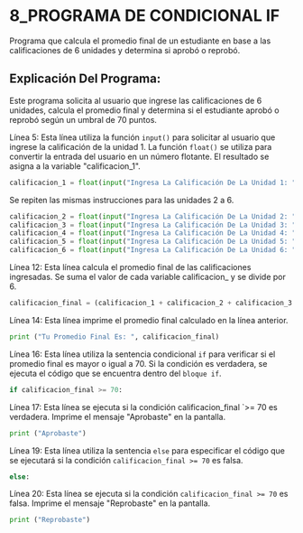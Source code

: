 # 8_PROGRAMA DE CONDICIONAL IF
Programa que calcula el promedio final de un estudiante en base a las calificaciones de 6 unidades y determina si aprobó o reprobó.
## Explicación Del Programa:
Este programa solicita al usuario que ingrese las calificaciones de 6 unidades, calcula el promedio final y determina si el estudiante aprobó o reprobó según un umbral de 70 puntos.

Línea 5: Esta línea utiliza la función `input()` para solicitar al usuario que ingrese la calificación de la unidad 1. La función `float()` se utiliza para convertir la entrada del usuario en un número flotante. El resultado se asigna a la variable "calificacion_1".

```python
calificacion_1 = float(input("Ingresa La Calificación De La Unidad 1: "))
```

Se repiten las mismas instrucciones para las unidades 2 a 6.

```python
calificacion_2 = float(input("Ingresa La Calificación De La Unidad 2: "))
calificacion_3 = float(input("Ingresa La Calificación De La Unidad 3: "))
calificacion_4 = float(input("Ingresa La Calificación De La Unidad 4: "))
calificacion_5 = float(input("Ingresa La Calificación De La Unidad 5: "))
calificacion_6 = float(input("Ingresa La Calificación De La Unidad 6: "))
```

Línea 12:  Esta línea calcula el promedio final de las calificaciones ingresadas. Se suma el valor de cada variable calificacion_ y se divide por 6.

```python
calificacion_final = (calificacion_1 + calificacion_2 + calificacion_3 + calificacion_4 + calificacion_5 + calificacion_6)/6
```

Línea 14: Esta línea imprime el promedio final calculado en la línea anterior.

```python
print ("Tu Promedio Final Es: ", calificacion_final)
```

Línea 16: Esta línea utiliza la sentencia condicional `if` para verificar si el promedio final es mayor o igual a 70. Si la condición es verdadera, se ejecuta el código que se encuentra dentro del `bloque if`.

```python
if calificacion_final >= 70:
```

Línea 17: Esta línea se ejecuta si la condición calificacion_final `>= 70 es verdadera. Imprime el mensaje "Aprobaste" en la pantalla.

```python
print ("Aprobaste")
```

Línea 19: Esta línea utiliza la sentencia `else` para especificar el código que se ejecutará si la condición `calificacion_final >= 70` es falsa.

```python
else:
```

Línea 20: Esta línea se ejecuta si la condición `calificacion_final >= 70` es falsa. Imprime el mensaje "Reprobaste" en la pantalla.

```python
print ("Reprobaste")
```




